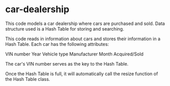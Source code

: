 # car-dealership
This code models a car dealership where cars are purchased and sold. Data structure used is a Hash Table for storing and searching.

This code reads in information about cars and stores their information in a Hash Table.
Each car has the following attributes:

VIN number
Year
Vehicle type
Manufacturer
Month Acquired/Sold

The car's VIN number serves as the key to the Hash Table.

Once the Hash Table is full, it will automatically call the resize function of the Hash Table class.
